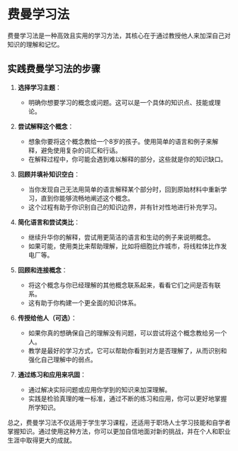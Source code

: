 # 费曼学习法
费曼学习法是一种高效且实用的学习方法，其核心在于通过教授他人来加深自己对知识的理解和记忆。

## 实践费曼学习法的步骤

1. **选择学习主题**：
   - 明确你想要学习的概念或问题。这可以是一个具体的知识点、技能或理论。

2. **尝试解释这个概念**：
   - 想象你要将这个概念教给一个8岁的孩子。使用简单的语言和例子来解释，避免使用复杂的词汇和行话。
   - 在解释过程中，你可能会遇到难以解释的部分，这些就是你的知识缺口。

3. **回顾并填补知识空白**：
   - 当你发现自己无法用简单的语言解释某个部分时，回到原始材料中重新学习，直到你能够流畅地阐述这个概念。
   - 这个过程有助于你识别自己的知识边界，并有针对性地进行补充学习。

4. **简化语言和尝试类比**：
   - 继续升华你的解释，尝试用更简洁的语言和生动的例子来说明概念。
   - 如果可能，使用类比来帮助理解，比如将细胞比作城市，将线粒体比作发电厂等。

5. **回顾和连接概念**：
   - 将这个概念与你已经理解的其他概念联系起来，看看它们之间是否有联系。
   - 这有助于你构建一个更全面的知识体系。

6. **传授给他人（可选）**：
   - 如果你真的想确保自己的理解没有问题，可以尝试将这个概念教给另一个人。
   - 教学是最好的学习方式，它可以帮助你看到对方是否理解了，从而识别和强化自己理解中的弱点。

7. **通过练习和应用来巩固**：
   - 通过解决实际问题或应用你学到的知识来加深理解。
   - 实践是检验真理的唯一标准，通过不断的练习和应用，你可以更好地掌握所学知识。

总之，费曼学习法不仅适用于学生学习课程，还适用于职场人士学习技能和自学者掌握知识。通过使用这种方法，你可以更加自信地面对新的挑战，并在个人和职业生涯中取得更大的成就。